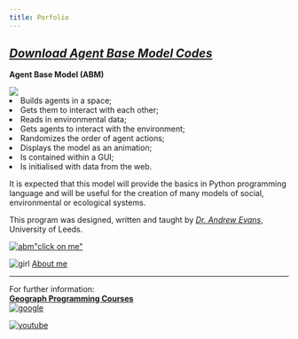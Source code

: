 ```yaml
---
title: Porfolio
---
```


## [*Download Agent Base Model Codes*](https://github.com/haymadanny/)          

**Agent Base Model (ABM)**
<br>

<div class="pull-right">
<img src="AMB.jpg />
</div>

The ABM is part of a portfolio in the Programming in Python module. This course is designed to teach the basics of computer programming, centering on the Python programming language. The example used is taken from spatial analysis and modelling, and is aimed to teach persons who are interested in scientific programming that analyses real-world systems: social scientists, ecologists, economists, etc.

The ABM is a model that:
  1. Builds agents in a space;
  2. Gets them to interact with each other;
  3. Reads in environmental data;
  4. Gets agents to interact with the environment;
  5. Randomizes the order of agent actions;
  6. Displays the model as an animation;
  7. Is contained within a GUI;
  8. Is initialised with data from the web.

It is expected that this model will provide the basics in Python programming language and will be useful for the creation of many models of social, environmental or ecological systems. 

This program was designed, written and taught by [*Dr. Andrew Evans*](http://www.geog.leeds.ac.uk/people/a.evans/), University of Leeds.





[![abm"click on me"](https://user-images.githubusercontent.com/34174086/33807421-3efd9906-ddad-11e7-9440-2649090603e6.jpg)](https://www.google.co.uk/)



![girl](https://user-images.githubusercontent.com/34174086/33807459-b575fb0a-ddad-11e7-86f0-77ce73f4012c.jpg)
[About me](README.md)


________________________________________________________________________________________________
For further information:
<br>
[**Geograph Programming Courses**](http://www.geog.leeds.ac.uk/courses/computing/study/core-python/)
<br>
[![google](https://user-images.githubusercontent.com/34174086/33808386-c8c2a1c8-ddbb-11e7-8817-cbc70089be33.jpg)](https://www.google.co.uk/)

[![youtube](https://user-images.githubusercontent.com/34174086/33808556-0568d2fc-ddbf-11e7-8de3-566fffb50bc2.png)](https://www.youtube.com/)
